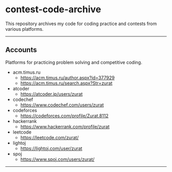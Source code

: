 # contest-code-archive
This repository archives my code for coding practice and contests from various platforms.

---

## Accounts

Platforms for practicing problem solving and competitive coding.

- acm.timus.ru
    - https://acm.timus.ru/author.aspx?id=377929
    - https://acm.timus.ru/search.aspx?Str=zurat
- atcoder
    - https://atcoder.jp/users/zurat
- codechef
    - https://www.codechef.com/users/zurat
- codeforces
    - https://codeforces.com/profile/Zurat.8112
- hackerrank
    - https://www.hackerrank.com/profile/zurat
- leetcode
    - https://leetcode.com/zurat/
- lightoj
    - https://lightoj.com/user/zurat
- spoj
    - https://www.spoj.com/users/zurat/
---
